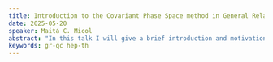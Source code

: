 ```yaml
---
title: Introduction to the Covariant Phase Space method in General Relativity II
date: 2025-05-20
speaker: Maitá C. Micol
abstract: "In this talk I will give a brief introduction and motivation for the covariant phase space (CPS) method. We will be interested in the application of this framework to the study of symmetries and conserved (corner!) charges in gauge theories, with a special focus on the diffeomorphism symmetry of General Relativity. We will start by reviewing the necessary mathematical background from symplectic geometry and discussing the relation between phase spaces in particle mechanics and the CPS method. We conclude by revisiting Wald's seminal paper on the Bekenstein-Hawking entropy as a Noether charge, giving a new perspective on the first law of BH mechanics."
keywords: gr-qc hep-th
---
```

